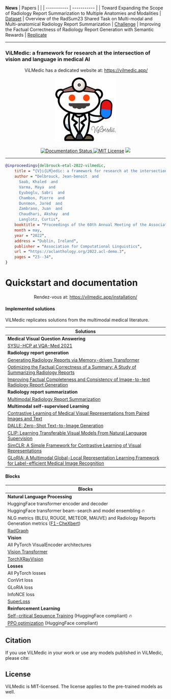 **News**
| Papers  | | 
| ----------- | ----------- |
|  Toward Expanding the Scope of Radiology Report Summarization to Multiple Anatomies and Modalities | [Dataset](https://vilmedic.app/papers/acl2023) 
|  Overview of the RadSum23 Shared Task on Multi-modal and Multi-anatomical Radiology Report Summarization | [Challenge](https://vilmedic.app/misc/bionlp23/sharedtask/) 
|  Improving the Factual Correctness of Radiology Report Generation with Semantic Rewards | [Replicate](https://vilmedic.app/papers/emnlp2022/) 

---

### ViLMedic: a framework for research at the intersection of vision and language in medical AI

<p align="center">
  <img src="https://vilmedic.app/favicon/favicon-64x64.png" alt="" style="width: 14px;"> ViLMedic has a dedicated website at: <a href="https://vilmedic.app/">https://vilmedic.app/</a>
</p>

<p align="center">
  <img src="docs/logo.png" width="190px">
  <br />
  <br />
  <a href="https://vilmedic.readthedocs.io/en/latest/">
  <img alt="Documentation Status" src="https://readthedocs.org/projects/vilmedic/badge/?version=latest"/>
  </a>
   <a href="https://github.com/jbdel/vilmedic/blob/master/LICENSE"><img alt="MIT License" src="https://img.shields.io/badge/license-MIT-red.svg" /></a>
  <img src="https://img.shields.io/badge/Stanford-Medicine-red" />
</p>

---

```bibtex
@inproceedings{delbrouck-etal-2022-vilmedic,
    title = "{V}i{LM}edic: a framework for research at the intersection of vision and language in medical {AI}",
    author = "Delbrouck, Jean-benoit  and
      Saab, Khaled  and
      Varma, Maya  and
      Eyuboglu, Sabri  and
      Chambon, Pierre  and
      Dunnmon, Jared  and
      Zambrano, Juan  and
      Chaudhari, Akshay  and
      Langlotz, Curtis",
    booktitle = "Proceedings of the 60th Annual Meeting of the Association for Computational Linguistics: System Demonstrations",
    month = may,
    year = "2022",
    address = "Dublin, Ireland",
    publisher = "Association for Computational Linguistics",
    url = "https://aclanthology.org/2022.acl-demo.3",
    pages = "23--34",
}
```


# Quickstart and documentation

<p align="center">
Rendez-vous at: <a href="https://vilmedic.app/installation/">https://vilmedic.app/installation/</a>
</p>





#### Implemented solutions

ViLMedic replicates solutions from the multimodal medical literature.

| Solutions  | 
| ----------- | 
| **Medical Visual Question Answering**
| [SYSU-HCP at VQA-Med 2021](http://ceur-ws.org/Vol-2936/paper-99.pdf)
| **Radiology report generation**
| [Generating Radiology Reports via Memory-driven Transformer](https://arxiv.org/pdf/2010.16056.pdf)
| [Optimizing the Factual Correctness of a Summary: A Study of Summarizing Radiology Reports](https://arxiv.org/abs/1911.02541)
| [Improving Factual Completeness and Consistency of Image-to-text Radiology Report Generation](https://arxiv.org/abs/2010.10042)
| **Radiology report summarization**
| [Multimodal Radiology Report Summarization](https://aclanthology.org/2021.bionlp-1.33/)
| **Multimodal self-supervised Learning**
| [Contrastive Learning of Medical Visual Representations from Paired Images and Text](https://openreview.net/pdf?id=T4gXBOXoIUr)
| [DALLE: Zero-Shot Text-to-Image Generation](https://arxiv.org/abs/2102.12092)
| [CLIP: Learning Transferable Visual Models From Natural Language Supervision](https://arxiv.org/abs/2103.00020)
| [SimCLR: A Simple Framework for Contrastive Learning of Visual Representations](https://arxiv.org/abs/2002.05709)
| [GLoRIA: A Multimodal Global-Local Representation Learning Framework for Label-efficient Medical Image Recognition](https://openaccess.thecvf.com/content/ICCV2021/papers/Huang_GLoRIA_A_Multimodal_Global-Local_Representation_Learning_Framework_for_Label-Efficient_Medical_ICCV_2021_paper.pdf)


#### Blocks

| Blocks  | 
| ----------- | 
| **Natural Language Processing**
| HuggingFace transformer encoder and decoder
| HuggingFace transformer beam-search and model ensembling :fire:	
| NLG metrics (BLEU, ROUGE, METEOR, MAUVE) and Radiology Reports Generation metrics ([F1-CheXbert](https://github.com/stanfordmlgroup/CheXbert))
| [RadGraph](https://openreview.net/pdf?id=pMWtc5NKd7V)
| **Vision**
| All PyTorch VisualEncoder architectures 
| [Vision Transformer](https://arxiv.org/abs/2010.11929)
| [TorchXRayVision](https://github.com/mlmed/torchxrayvision)
| **Losses**
| All PyTorch losses
| ConVirt loss
| GLoRIA loss
| InfoNCE loss
| [SuperLoss](https://proceedings.neurips.cc/paper/2020/file/2cfa8f9e50e0f510ede9d12338a5f564-Paper.pdf)
| **Reinforcement Learning**
| [Self-critical Sequence Training](https://arxiv.org/abs/1612.00563) (HuggingFace compliant) :fire:
| [PPO optimization](https://arxiv.org/abs/1612.00563)  (HuggingFace compliant)


## Citation

If you use ViLMedic in your work or use any models published in ViLMedic, please cite:

## License
ViLMedic is MIT-licensed. The license applies to the pre-trained models as well.

